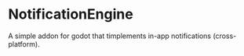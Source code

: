 # NotificationEngine
A simple addon for godot that timplements in-app notifications (cross-platform).
